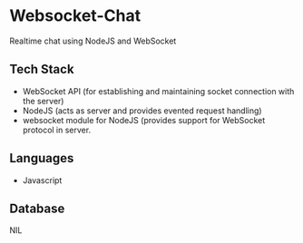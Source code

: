 Websocket-Chat
==============

Realtime chat using NodeJS and WebSocket

## Tech Stack
* WebSocket API (for establishing and maintaining socket connection with the server)
* NodeJS (acts as server and provides evented request handling)
* websocket module for NodeJS (provides support for WebSocket protocol in server.

## Languages
* Javascript

## Database
NIL
